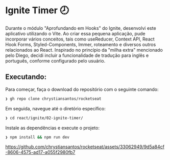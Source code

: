 # Ignite Timer 🕗

Durante o módulo "Aprofundando em Hooks" do Ignite, desenvolvi este aplicativo utilizando o Vite. Ao criar essa pequena aplicação, pude incorporar vários conceitos, tais como useReducer, Context API, React Hook Forms, Styled-Components, Immer, roteamento e diversos outros relacionados ao React. Inspirado no princípio da "milha extra" mencionado pelo Diego, decidi incluir a funcionalidade de tradução para inglês e português, conforme configurado pelo usuário.

## Executando:

Para começar, faça o download do repositório com o seguinte comando:

```bash
❯ gh repo clone chrystiansantos/rocketseat
```
Em seguida, navegue até o diretório específico:

```bash
❯ cd react/ignite/02-ignite-timer/
```
Instale as dependências e execute o projeto:

```bash
❯ npm install && npm run dev
```

https://github.com/chrystiansantos/rocketseat/assets/33062949/9d5a84cf-8606-4575-ad17-a055f2980fb7
